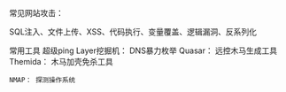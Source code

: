 常见网站攻击：

SQL注入、文件上传、XSS、代码执行、变量覆盖、逻辑漏洞、反系列化


常用工具
    超级ping
    Layer挖掘机： DNS暴力枚举
    Quasar： 远控木马生成工具
    Themida： 木马加壳免杀工具

    NMAP： 探测操作系统